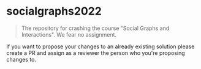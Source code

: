 # socialgraphs2022

> The repository for crashing the course "Social Graphs and Interactions".
> We fear no assignment.

If you want to propose your changes to an already existing solution please create a PR and assign as a reviewer the person who you're proposing changes to.

